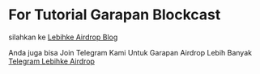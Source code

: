 # For Tutorial Garapan Blockcast
silahkan ke 
<a href="https://lebihke-airdrop.blogspot.com/"> Lebihke Airdrop Blog <a>

Anda juga bisa Join Telegram Kami Untuk Garapan Airdrop Lebih Banyak
<a href="https://t.me/lebihkeairdrop"> Telegram Lebihke Airdrop<a>
